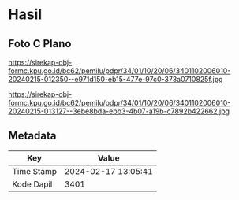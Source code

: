 # Hasil

## Foto C Plano

https://sirekap-obj-formc.kpu.go.id/bc62/pemilu/pdpr/34/01/10/20/06/3401102006010-20240215-012350--e971d150-eb15-477e-97c0-373a0710825f.jpg

https://sirekap-obj-formc.kpu.go.id/bc62/pemilu/pdpr/34/01/10/20/06/3401102006010-20240215-013127--3ebe8bda-ebb3-4b07-a19b-c7892b422662.jpg


## Metadata

| Key        | Value               |
| ---------- | ------------------- |
| Time Stamp | 2024-02-17 13:05:41 |
| Kode Dapil | 3401                |



